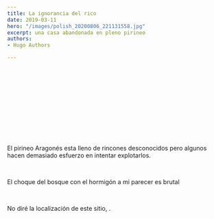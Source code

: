 ```yaml
---
title: La ignorancia del rico
date: 2019-03-11
hero: "/images/polish_20200806_221131558.jpg"
excerpt: una casa abandonada en pleno pirineo
authors:
- Hugo Authors

---
```

<br><br>

<br>

<br>

<br>

<br>

<br>

<br>

<br>

El pirineo Aragonés esta lleno de rincones desconocidos pero algunos hacen demasiado esfuerzo en intentar explotarlos.

<br>

El choque del bosque con el hormigón a mi parecer es brutal

<br>

No diré la localización de este sitio, .